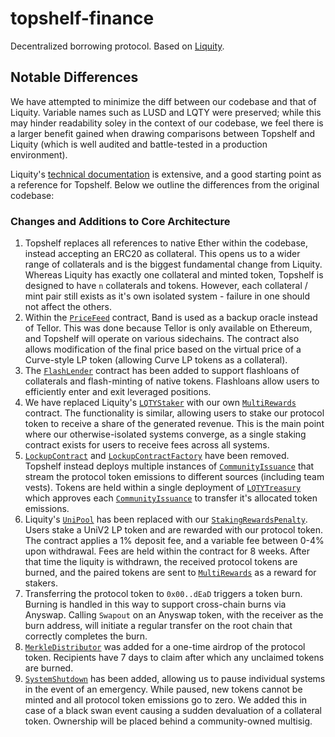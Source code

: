 # topshelf-finance

Decentralized borrowing protocol. Based on [Liquity](https://github.com/liquity/dev).

## Notable Differences

We have attempted to minimize the diff between our codebase and that of Liquity. Variable names such as LUSD and LQTY were preserved; while this may hinder readability soley in the context of our codebase, we feel there is a larger benefit gained when drawing comparisons between Topshelf and Liquity (which is well audited and battle-tested in a production environment).

Liquity's [technical documentation](https://github.com/liquity/dev/blob/main/README.md) is extensive, and a good starting point as a reference for Topshelf. Below we outline the differences from the original codebase:

### Changes and Additions to Core Architecture

1. Topshelf replaces all references to native Ether within the codebase, instead accepting an ERC20 as collateral. This opens us to a wider range of collaterals and is the biggest fundamental change from Liquity. Whereas Liquity has exactly one collateral and minted token, Topshelf is designed to have `n` collaterals and tokens. However, each collateral / mint pair still exists as it's own isolated system - failure in one should not affect the others.
2. Within the [`PriceFeed`](contracts/PriceFeed.sol) contract, Band is used as a backup oracle instead of Tellor. This was done because Tellor is only available on Ethereum, and Topshelf will operate on various sidechains. The contract also allows modification of the final price based on the virtual price of a Curve-style LP token (allowing Curve LP tokens as a collateral).
3. The [`FlashLender`](contracts/FlashLender.sol) contract has been added to support flashloans of collaterals and flash-minting of native tokens. Flashloans allow users to efficiently enter and exit leveraged positions.
4. We have replaced Liquity's [`LQTYStaker`](https://github.com/liquity/dev/blob/7affad0ac3961904003f071e3ed1f7c48c9f5587/packages/contracts/contracts/LQTY/LQTYStaking.sol) with our own [`MultiRewards`](contracts/Staking/MultiRewards.sol) contract. The functionality is similar, allowing users to stake our protocol token to receive a share of the generated revenue. This is the main point where our otherwise-isolated systems converge, as a single staking contract exists for users to receive fees across all systems.
5. [`LockupContract`](https://github.com/liquity/dev/blob/7affad0ac3961904003f071e3ed1f7c48c9f5587/packages/contracts/contracts/LQTY/LockupContract.sol) and [`LockupContractFactory`](https://github.com/liquity/dev/blob/7affad0ac3961904003f071e3ed1f7c48c9f5587/packages/contracts/contracts/LQTY/LockupContractFactory.sol) have been removed. Topshelf instead deploys multiple instances of [`CommunityIssuance`](contracts/LQTY/CommunityIssuance.sol) that stream the protocol token emissions to different sources (including team vests). Tokens are held within a single deployment of [`LQTYTreasury`](contracts/LQTY/LQTYTreasury.sol) which approves each [`CommunityIssuance`](contracts/LQTY/CommunityIssuance.sol) to transfer it's allocated token emissions.
6. Liquity's [`UniPool`](https://github.com/liquity/dev/blob/7affad0ac3961904003f071e3ed1f7c48c9f5587/packages/contracts/contracts/Staking/Unipool.sol) has been replaced with our [`StakingRewardsPenalty`](contracts/Staking/StakingRewardsPenalty.sol). Users stake a UniV2 LP token and are rewarded with our protocol token. The contract applies a 1% deposit fee, and a variable fee between 0-4% upon withdrawal. Fees are held within the contract for 8 weeks. After that time the liquity is withdrawn, the received protocol tokens are burned, and the paired tokens are sent to [`MultiRewards`](contracts/Staking/MultiRewards.sol) as a reward for stakers.
7. Transferring the protocol token to `0x00..dEaD` triggers a token burn. Burning is handled in this way to support cross-chain burns via Anyswap. Calling `Swapout` on an Anyswap token, with the receiver as the burn address, will initiate a regular transfer on the root chain that correctly completes the burn.
8. [`MerkleDistributor`](contracts/LQTY/MerkleDistributor.sol) was added for a one-time airdrop of the protocol token. Recipients have 7 days to claim after which any unclaimed tokens are burned.
9. [`SystemShutdown`](contracts/SystemShutdown.sol) has been added, allowing us to pause individual systems in the event of an emergency. While paused, new tokens cannot be minted and all protocol token emissions go to zero. We added this in case of a black swan event causing a sudden devaluation of a collateral token. Ownership will be placed behind a community-owned multisig.

